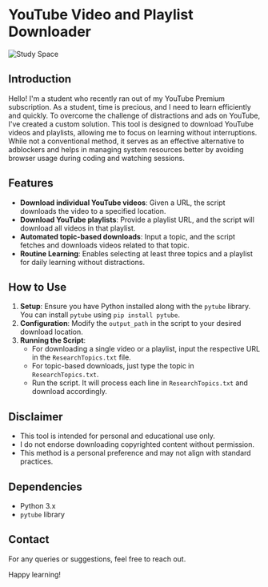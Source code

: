 # YouTube Video and Playlist Downloader
![Study Space]("https://raw.githubusercontent.com/sriku2412/Personal-projects/main/YoutubeDownload/YoutubeResearcher-image.webp")



## Introduction
Hello! I'm a student who recently ran out of my YouTube Premium subscription. As a student, time is precious, and I need to learn efficiently and quickly. To overcome the challenge of distractions and ads on YouTube, I've created a custom solution. This tool is designed to download YouTube videos and playlists, allowing me to focus on learning without interruptions. While not a conventional method, it serves as an effective alternative to adblockers and helps in managing system resources better by avoiding browser usage during coding and watching sessions.

## Features
- **Download individual YouTube videos**: Given a URL, the script downloads the video to a specified location.
- **Download YouTube playlists**: Provide a playlist URL, and the script will download all videos in that playlist.
- **Automated topic-based downloads**: Input a topic, and the script fetches and downloads videos related to that topic.
- **Routine Learning**: Enables selecting at least three topics and a playlist for daily learning without distractions.

## How to Use
1. **Setup**: Ensure you have Python installed along with the `pytube` library. You can install `pytube` using `pip install pytube`.
2. **Configuration**: Modify the `output_path` in the script to your desired download location.
3. **Running the Script**:
   - For downloading a single video or a playlist, input the respective URL in the `ResearchTopics.txt` file.
   - For topic-based downloads, just type the topic in `ResearchTopics.txt`.
   - Run the script. It will process each line in `ResearchTopics.txt` and download accordingly.

## Disclaimer
- This tool is intended for personal and educational use only.
- I do not endorse downloading copyrighted content without permission.
- This method is a personal preference and may not align with standard practices.

## Dependencies
- Python 3.x
- `pytube` library

## Contact
For any queries or suggestions, feel free to reach out.

Happy learning!
